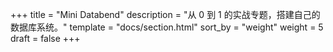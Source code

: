 +++
title = "Mini Databend"
description = "从 0 到 1 的实战专题，搭建自己的数据库系统。"
template = "docs/section.html"
sort_by = "weight"
weight = 5
draft = false
+++
